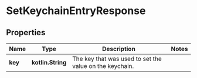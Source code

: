 
# SetKeychainEntryResponse

## Properties
Name | Type | Description | Notes
------------ | ------------- | ------------- | -------------
**key** | **kotlin.String** | The key that was used to set the value on the keychain. | 



